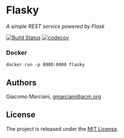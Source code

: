 # Flasky

*A simple REST service powered by Flask*

[![Build Status](https://travis-ci.org/gmarciani/flasky.svg?branch=master)](https://travis-ci.org/gmarciani/flasky)
[![codecov](https://codecov.io/gh/gmarciani/flasky/branch/master/graph/badge.svg)](https://codecov.io/gh/gmarciani/flasky)


### Docker
```
docker run -p 8000:8000 flasky
```


## Authors
Giacomo Marciani, [gmarciani@acm.org](mailto:gmarciani@acm.org)


## License
The project is released under the [MIT License](https://opensource.org/licenses/MIT).

